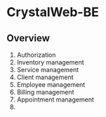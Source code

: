 # CrystalWeb-BE

## Overview

1. Authorization
2. Inventory management
3. Service management 
4. Client management
5. Employee management
6. Billing management
7. Appointment management
8. 
